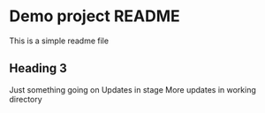 # Demo project README

This is a simple readme file

## Heading 3

Just something going on
Updates in stage
More updates in working directory
